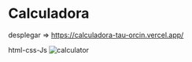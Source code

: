 # Calculadora

desplegar => https://calculadora-tau-orcin.vercel.app/

html-css-Js
![calculator](https://user-images.githubusercontent.com/84242735/234409492-bf6d13f9-e890-4d6f-916e-d636059e5284.PNG)
